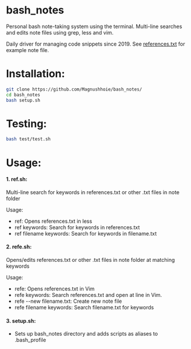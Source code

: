 # bash_notes

Personal bash note-taking system using the terminal. Multi-line searches and edits note files using grep, less and vim.

Daily driver for managing code snippets since 2019. See [references.txt](references.txt) for example note file.

# Installation:
```bash
git clone https://github.com/Magnushhoie/bash_notes/
cd bash_notes
bash setup.sh
```

# Testing:
```bash
bash test/test.sh
```

# Usage:

#### 1. ref.sh:
Multi-line search for keywords in references.txt or other .txt files in note folder

Usage:
- ref: Opens references.txt in less
- ref keywords: Search for keywords in references.txt
- ref filename keywords: Search for keywords in filename.txt

#### 2. refe.sh:
Opens/edits references.txt or other .txt files in note folder at matching keywords

Usage:
- refe: Opens references.txt in Vim
- refe keywords: Search references.txt and open at line in Vim.
- refe --new filename.txt: Create new note file
- refe filename keywords: Search filename.txt for keywords

#### 3. setup.sh:
- Sets up bash_notes directory and adds scripts as aliases to .bash_profile
